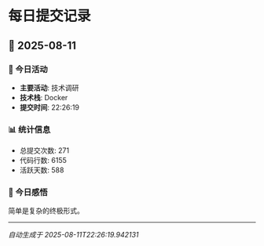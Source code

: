 # 每日提交记录

## 📅 2025-08-11

### 🎯 今日活动
- **主要活动**: 技术调研
- **技术栈**: Docker
- **提交时间**: 22:26:19

### 📊 统计信息
- 总提交次数: 271
- 代码行数: 6155
- 活跃天数: 588

### 💭 今日感悟
简单是复杂的终极形式。

---
*自动生成于 2025-08-11T22:26:19.942131*
